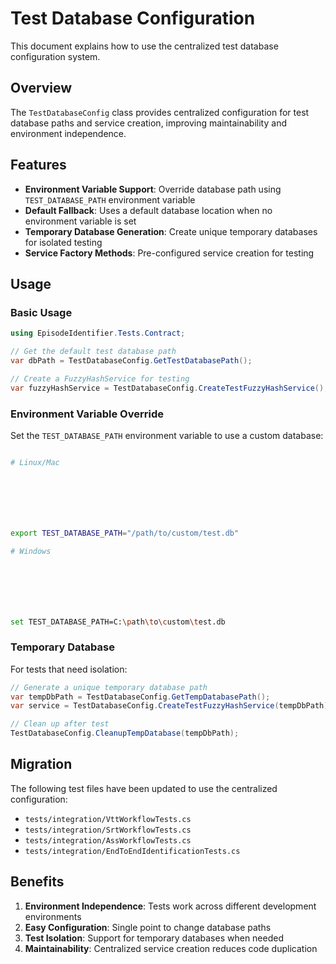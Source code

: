 # Test Database Configuration

This document explains how to use the centralized test database configuration system.

## Overview

The `TestDatabaseConfig` class provides centralized configuration for test database paths and service creation, improving maintainability and environment independence.

## Features

- **Environment Variable Support**: Override database path using `TEST_DATABASE_PATH` environment variable
- **Default Fallback**: Uses a default database location when no environment variable is set
- **Temporary Database Generation**: Create unique temporary databases for isolated testing
- **Service Factory Methods**: Pre-configured service creation for testing

## Usage

### Basic Usage

```csharp
using EpisodeIdentifier.Tests.Contract;

// Get the default test database path
var dbPath = TestDatabaseConfig.GetTestDatabasePath();

// Create a FuzzyHashService for testing
var fuzzyHashService = TestDatabaseConfig.CreateTestFuzzyHashService();
```

### Environment Variable Override

Set the `TEST_DATABASE_PATH` environment variable to use a custom database:

```bash

# Linux/Mac







export TEST_DATABASE_PATH="/path/to/custom/test.db"

# Windows







set TEST_DATABASE_PATH=C:\path\to\custom\test.db
```

### Temporary Database

For tests that need isolation:

```csharp
// Generate a unique temporary database path
var tempDbPath = TestDatabaseConfig.GetTempDatabasePath();
var service = TestDatabaseConfig.CreateTestFuzzyHashService(tempDbPath);

// Clean up after test
TestDatabaseConfig.CleanupTempDatabase(tempDbPath);
```

## Migration

The following test files have been updated to use the centralized configuration:

- `tests/integration/VttWorkflowTests.cs`
- `tests/integration/SrtWorkflowTests.cs`
- `tests/integration/AssWorkflowTests.cs`
- `tests/integration/EndToEndIdentificationTests.cs`

## Benefits

1. **Environment Independence**: Tests work across different development environments
2. **Easy Configuration**: Single point to change database paths
3. **Test Isolation**: Support for temporary databases when needed
4. **Maintainability**: Centralized service creation reduces code duplication
